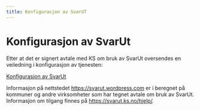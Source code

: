 ```yaml
---
title: Konfigurasjon av SvarUT
---
```

 
# Konfigurasjon av SvarUt
Etter at det er signert avtale med KS om bruk av SvarUt oversendes en veiledning i konfigurasjon av tjenesten:

[Konfigurasjon av SvarUt](https://svarut.wordpress.com/hjelp/konfigurasjon-av-svarut/)

Informasjon på nettstedet https://svarut.wordpress.com er i beregnet på kommuner og andre virksomheter som har tegnet avtale om bruk av SvarUt. Informasjon om tilgang finnes på https://svarut.ks.no/hjelp/.